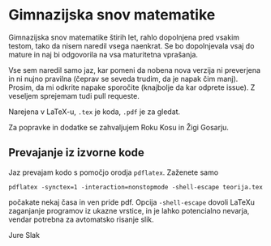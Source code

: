 # Gimnazijska snov matematike

Gimnazijska snov matematike štirih let, rahlo dopolnjena pred vsakim testom, tako da
nisem naredil vsega naenkrat. Se bo dopolnjevala vsaj do mature in naj bi odgovorila
na vsa maturitetna vprašanja.

Vse sem naredil samo jaz, kar pomeni da nobena nova verzija ni preverjena in ni
nujno pravilna (čeprav se seveda trudim, da je napak čim manj). Prosim, da mi
odkrite napake sporočite (knajbolje da kar odprete issue). Z veseljem sprejemam tudi pull requeste.

Narejena v LaTeX-u, `.tex` je koda, `.pdf` je za gledat.

Za popravke in dodatke se zahvaljujem Roku Kosu in Žigi Gosarju.

## Prevajanje iz izvorne kode
Jaz prevajam kodo s pomočjo orodja `pdflatex`. Zaženete samo
```
pdflatex -synctex=1 -interaction=nonstopmode -shell-escape teorija.tex
```
počakate nekaj časa in ven pride pdf. Opcija `-shell-escape` dovoli LaTeXu zaganjanje programov iz
ukazne vrstice, in je lahko potencialno nevarja, vendar potrebna za avtomatsko risanje slik.

Jure Slak
